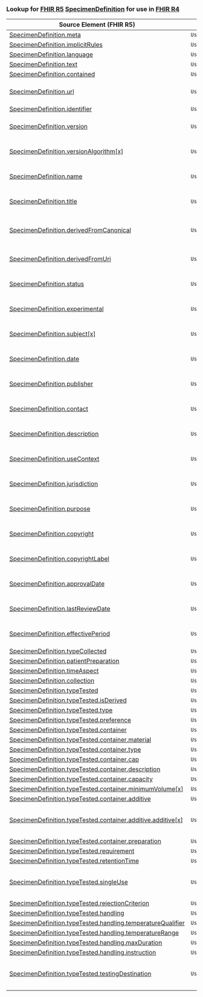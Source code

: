 ### Lookup for [FHIR R5](https://hl7.org/fhir/R5/) [SpecimenDefinition](https://hl7.org/fhir/R5/SpecimenDefinition.html) for use in [FHIR R4](https://hl7.org/fhir/R4/)

| Source Element (FHIR R5) | Usage | Target |
| -------------- | ----- | ------ |
| [SpecimenDefinition.meta](https://hl7.org/fhir/R5/SpecimenDefinition.html#resource) | `UseElementSameName` | [SpecimenDefinition.meta](https://hl7.org/fhir/R4/SpecimenDefinition.html#resource) |
| [SpecimenDefinition.implicitRules](https://hl7.org/fhir/R5/SpecimenDefinition.html#resource) | `UseElementSameName` | [SpecimenDefinition.implicitRules](https://hl7.org/fhir/R4/SpecimenDefinition.html#resource) |
| [SpecimenDefinition.language](https://hl7.org/fhir/R5/SpecimenDefinition.html#resource) | `UseElementSameName` | [SpecimenDefinition.language](https://hl7.org/fhir/R4/SpecimenDefinition.html#resource) |
| [SpecimenDefinition.text](https://hl7.org/fhir/R5/SpecimenDefinition.html#resource) | `UseElementSameName` | [SpecimenDefinition.text](https://hl7.org/fhir/R4/SpecimenDefinition.html#resource) |
| [SpecimenDefinition.contained](https://hl7.org/fhir/R5/SpecimenDefinition.html#resource) | `UseElementSameName` | [SpecimenDefinition.contained](https://hl7.org/fhir/R4/SpecimenDefinition.html#resource) |
| [SpecimenDefinition.url](https://hl7.org/fhir/R5/SpecimenDefinition.html#resource) | `UseExtension` | [http://hl7.org/fhir/5.0/StructureDefinition/extension-SpecimenDefinition.url](StructureDefinition-ext-R5-SpecimenDefinition.url.html) |
| [SpecimenDefinition.identifier](https://hl7.org/fhir/R5/SpecimenDefinition.html#resource) | `UseElementSameName` | [SpecimenDefinition.identifier](https://hl7.org/fhir/R4/SpecimenDefinition.html#resource) |
| [SpecimenDefinition.version](https://hl7.org/fhir/R5/SpecimenDefinition.html#resource) | `UseExtension` | [http://hl7.org/fhir/5.0/StructureDefinition/extension-SpecimenDefinition.version](StructureDefinition-ext-R5-SpecimenDefinition.version.html) |
| [SpecimenDefinition.versionAlgorithm[x]](https://hl7.org/fhir/R5/SpecimenDefinition.html#resource) | `UseExtension` | [http://hl7.org/fhir/5.0/StructureDefinition/extension-SpecimenDefinition.versionAlgorithm](StructureDefinition-ext-R5-SpecimenDefinition.versionAlgorithm.html) |
| [SpecimenDefinition.name](https://hl7.org/fhir/R5/SpecimenDefinition.html#resource) | `UseExtension` | [http://hl7.org/fhir/5.0/StructureDefinition/extension-SpecimenDefinition.name](StructureDefinition-ext-R5-SpecimenDefinition.name.html) |
| [SpecimenDefinition.title](https://hl7.org/fhir/R5/SpecimenDefinition.html#resource) | `UseExtension` | [http://hl7.org/fhir/5.0/StructureDefinition/extension-SpecimenDefinition.title](StructureDefinition-ext-R5-SpecimenDefinition.title.html) |
| [SpecimenDefinition.derivedFromCanonical](https://hl7.org/fhir/R5/SpecimenDefinition.html#resource) | `UseExtension` | [http://hl7.org/fhir/5.0/StructureDefinition/extension-SpecimenDefinition.derivedFromCanonical](StructureDefinition-ext-R5-SpecimenDefinition.derivedFromCanonical.html) |
| [SpecimenDefinition.derivedFromUri](https://hl7.org/fhir/R5/SpecimenDefinition.html#resource) | `UseExtension` | [http://hl7.org/fhir/5.0/StructureDefinition/extension-SpecimenDefinition.derivedFromUri](StructureDefinition-ext-R5-SpecimenDefinition.derivedFromUri.html) |
| [SpecimenDefinition.status](https://hl7.org/fhir/R5/SpecimenDefinition.html#resource) | `UseExtension` | [http://hl7.org/fhir/5.0/StructureDefinition/extension-SpecimenDefinition.status](StructureDefinition-ext-R5-SpecimenDefinition.status.html) |
| [SpecimenDefinition.experimental](https://hl7.org/fhir/R5/SpecimenDefinition.html#resource) | `UseExtension` | [http://hl7.org/fhir/5.0/StructureDefinition/extension-SpecimenDefinition.experimental](StructureDefinition-ext-R5-SpecimenDefinition.experimental.html) |
| [SpecimenDefinition.subject[x]](https://hl7.org/fhir/R5/SpecimenDefinition.html#resource) | `UseExtension` | [http://hl7.org/fhir/5.0/StructureDefinition/extension-SpecimenDefinition.subject](StructureDefinition-ext-R5-SpecimenDefinition.subject.html) |
| [SpecimenDefinition.date](https://hl7.org/fhir/R5/SpecimenDefinition.html#resource) | `UseExtension` | [http://hl7.org/fhir/5.0/StructureDefinition/extension-SpecimenDefinition.date](StructureDefinition-ext-R5-SpecimenDefinition.date.html) |
| [SpecimenDefinition.publisher](https://hl7.org/fhir/R5/SpecimenDefinition.html#resource) | `UseExtension` | [http://hl7.org/fhir/5.0/StructureDefinition/extension-SpecimenDefinition.publisher](StructureDefinition-ext-R5-SpecimenDefinition.publisher.html) |
| [SpecimenDefinition.contact](https://hl7.org/fhir/R5/SpecimenDefinition.html#resource) | `UseExtension` | [http://hl7.org/fhir/5.0/StructureDefinition/extension-SpecimenDefinition.contact](StructureDefinition-ext-R5-SpecimenDefinition.contact.html) |
| [SpecimenDefinition.description](https://hl7.org/fhir/R5/SpecimenDefinition.html#resource) | `UseExtension` | [http://hl7.org/fhir/5.0/StructureDefinition/extension-SpecimenDefinition.description](StructureDefinition-ext-R5-SpecimenDefinition.description.html) |
| [SpecimenDefinition.useContext](https://hl7.org/fhir/R5/SpecimenDefinition.html#resource) | `UseExtension` | [http://hl7.org/fhir/5.0/StructureDefinition/extension-SpecimenDefinition.useContext](StructureDefinition-ext-R5-SpecimenDefinition.useContext.html) |
| [SpecimenDefinition.jurisdiction](https://hl7.org/fhir/R5/SpecimenDefinition.html#resource) | `UseExtension` | [http://hl7.org/fhir/5.0/StructureDefinition/extension-SpecimenDefinition.jurisdiction](StructureDefinition-ext-R5-SpecimenDefinition.jurisdiction.html) |
| [SpecimenDefinition.purpose](https://hl7.org/fhir/R5/SpecimenDefinition.html#resource) | `UseExtension` | [http://hl7.org/fhir/5.0/StructureDefinition/extension-SpecimenDefinition.purpose](StructureDefinition-ext-R5-SpecimenDefinition.purpose.html) |
| [SpecimenDefinition.copyright](https://hl7.org/fhir/R5/SpecimenDefinition.html#resource) | `UseExtension` | [http://hl7.org/fhir/5.0/StructureDefinition/extension-SpecimenDefinition.copyright](StructureDefinition-ext-R5-SpecimenDefinition.copyright.html) |
| [SpecimenDefinition.copyrightLabel](https://hl7.org/fhir/R5/SpecimenDefinition.html#resource) | `UseExtension` | [http://hl7.org/fhir/5.0/StructureDefinition/extension-SpecimenDefinition.copyrightLabel](StructureDefinition-ext-R5-SpecimenDefinition.copyrightLabel.html) |
| [SpecimenDefinition.approvalDate](https://hl7.org/fhir/R5/SpecimenDefinition.html#resource) | `UseExtension` | [http://hl7.org/fhir/5.0/StructureDefinition/extension-SpecimenDefinition.approvalDate](StructureDefinition-ext-R5-SpecimenDefinition.approvalDate.html) |
| [SpecimenDefinition.lastReviewDate](https://hl7.org/fhir/R5/SpecimenDefinition.html#resource) | `UseExtension` | [http://hl7.org/fhir/5.0/StructureDefinition/extension-SpecimenDefinition.lastReviewDate](StructureDefinition-ext-R5-SpecimenDefinition.lastReviewDate.html) |
| [SpecimenDefinition.effectivePeriod](https://hl7.org/fhir/R5/SpecimenDefinition.html#resource) | `UseExtension` | [http://hl7.org/fhir/5.0/StructureDefinition/extension-SpecimenDefinition.effectivePeriod](StructureDefinition-ext-R5-SpecimenDefinition.effectivePeriod.html) |
| [SpecimenDefinition.typeCollected](https://hl7.org/fhir/R5/SpecimenDefinition.html#resource) | `UseElementSameName` | [SpecimenDefinition.typeCollected](https://hl7.org/fhir/R4/SpecimenDefinition.html#resource) |
| [SpecimenDefinition.patientPreparation](https://hl7.org/fhir/R5/SpecimenDefinition.html#resource) | `UseElementSameName` | [SpecimenDefinition.patientPreparation](https://hl7.org/fhir/R4/SpecimenDefinition.html#resource) |
| [SpecimenDefinition.timeAspect](https://hl7.org/fhir/R5/SpecimenDefinition.html#resource) | `UseElementSameName` | [SpecimenDefinition.timeAspect](https://hl7.org/fhir/R4/SpecimenDefinition.html#resource) |
| [SpecimenDefinition.collection](https://hl7.org/fhir/R5/SpecimenDefinition.html#resource) | `UseElementSameName` | [SpecimenDefinition.collection](https://hl7.org/fhir/R4/SpecimenDefinition.html#resource) |
| [SpecimenDefinition.typeTested](https://hl7.org/fhir/R5/SpecimenDefinition.html#resource) | `UseElementSameName` | [SpecimenDefinition.typeTested](https://hl7.org/fhir/R4/SpecimenDefinition.html#resource) |
| [SpecimenDefinition.typeTested.isDerived](https://hl7.org/fhir/R5/SpecimenDefinition.html#resource) | `UseElementSameName` | [SpecimenDefinition.typeTested.isDerived](https://hl7.org/fhir/R4/SpecimenDefinition.html#resource) |
| [SpecimenDefinition.typeTested.type](https://hl7.org/fhir/R5/SpecimenDefinition.html#resource) | `UseElementSameName` | [SpecimenDefinition.typeTested.type](https://hl7.org/fhir/R4/SpecimenDefinition.html#resource) |
| [SpecimenDefinition.typeTested.preference](https://hl7.org/fhir/R5/SpecimenDefinition.html#resource) | `UseElementSameName` | [SpecimenDefinition.typeTested.preference](https://hl7.org/fhir/R4/SpecimenDefinition.html#resource) |
| [SpecimenDefinition.typeTested.container](https://hl7.org/fhir/R5/SpecimenDefinition.html#resource) | `UseElementSameName` | [SpecimenDefinition.typeTested.container](https://hl7.org/fhir/R4/SpecimenDefinition.html#resource) |
| [SpecimenDefinition.typeTested.container.material](https://hl7.org/fhir/R5/SpecimenDefinition.html#resource) | `UseElementSameName` | [SpecimenDefinition.typeTested.container.material](https://hl7.org/fhir/R4/SpecimenDefinition.html#resource) |
| [SpecimenDefinition.typeTested.container.type](https://hl7.org/fhir/R5/SpecimenDefinition.html#resource) | `UseElementSameName` | [SpecimenDefinition.typeTested.container.type](https://hl7.org/fhir/R4/SpecimenDefinition.html#resource) |
| [SpecimenDefinition.typeTested.container.cap](https://hl7.org/fhir/R5/SpecimenDefinition.html#resource) | `UseElementSameName` | [SpecimenDefinition.typeTested.container.cap](https://hl7.org/fhir/R4/SpecimenDefinition.html#resource) |
| [SpecimenDefinition.typeTested.container.description](https://hl7.org/fhir/R5/SpecimenDefinition.html#resource) | `UseElementSameName` | [SpecimenDefinition.typeTested.container.description](https://hl7.org/fhir/R4/SpecimenDefinition.html#resource) |
| [SpecimenDefinition.typeTested.container.capacity](https://hl7.org/fhir/R5/SpecimenDefinition.html#resource) | `UseElementSameName` | [SpecimenDefinition.typeTested.container.capacity](https://hl7.org/fhir/R4/SpecimenDefinition.html#resource) |
| [SpecimenDefinition.typeTested.container.minimumVolume[x]](https://hl7.org/fhir/R5/SpecimenDefinition.html#resource) | `UseElementSameName` | [SpecimenDefinition.typeTested.container.minimumVolume[x]](https://hl7.org/fhir/R4/SpecimenDefinition.html#resource) |
| [SpecimenDefinition.typeTested.container.additive](https://hl7.org/fhir/R5/SpecimenDefinition.html#resource) | `UseElementSameName` | [SpecimenDefinition.typeTested.container.additive](https://hl7.org/fhir/R4/SpecimenDefinition.html#resource) |
| [SpecimenDefinition.typeTested.container.additive.additive[x]](https://hl7.org/fhir/R5/SpecimenDefinition.html#resource) | `UseExtension` | [http://hl7.org/fhir/5.0/StructureDefinition/extension-SpecimenDefinition.typeTested.container.additive.additive](StructureDefinition-ext-R5-SpecimenDefinition.ty.co.ad.additive.html) |
| [SpecimenDefinition.typeTested.container.preparation](https://hl7.org/fhir/R5/SpecimenDefinition.html#resource) | `UseElementSameName` | [SpecimenDefinition.typeTested.container.preparation](https://hl7.org/fhir/R4/SpecimenDefinition.html#resource) |
| [SpecimenDefinition.typeTested.requirement](https://hl7.org/fhir/R5/SpecimenDefinition.html#resource) | `UseElementSameName` | [SpecimenDefinition.typeTested.requirement](https://hl7.org/fhir/R4/SpecimenDefinition.html#resource) |
| [SpecimenDefinition.typeTested.retentionTime](https://hl7.org/fhir/R5/SpecimenDefinition.html#resource) | `UseElementSameName` | [SpecimenDefinition.typeTested.retentionTime](https://hl7.org/fhir/R4/SpecimenDefinition.html#resource) |
| [SpecimenDefinition.typeTested.singleUse](https://hl7.org/fhir/R5/SpecimenDefinition.html#resource) | `UseExtension` | [http://hl7.org/fhir/5.0/StructureDefinition/extension-SpecimenDefinition.typeTested.singleUse](StructureDefinition-ext-R5-SpecimenDefinition.ty.singleUse.html) |
| [SpecimenDefinition.typeTested.rejectionCriterion](https://hl7.org/fhir/R5/SpecimenDefinition.html#resource) | `UseElementSameName` | [SpecimenDefinition.typeTested.rejectionCriterion](https://hl7.org/fhir/R4/SpecimenDefinition.html#resource) |
| [SpecimenDefinition.typeTested.handling](https://hl7.org/fhir/R5/SpecimenDefinition.html#resource) | `UseElementSameName` | [SpecimenDefinition.typeTested.handling](https://hl7.org/fhir/R4/SpecimenDefinition.html#resource) |
| [SpecimenDefinition.typeTested.handling.temperatureQualifier](https://hl7.org/fhir/R5/SpecimenDefinition.html#resource) | `UseElementSameName` | [SpecimenDefinition.typeTested.handling.temperatureQualifier](https://hl7.org/fhir/R4/SpecimenDefinition.html#resource) |
| [SpecimenDefinition.typeTested.handling.temperatureRange](https://hl7.org/fhir/R5/SpecimenDefinition.html#resource) | `UseElementSameName` | [SpecimenDefinition.typeTested.handling.temperatureRange](https://hl7.org/fhir/R4/SpecimenDefinition.html#resource) |
| [SpecimenDefinition.typeTested.handling.maxDuration](https://hl7.org/fhir/R5/SpecimenDefinition.html#resource) | `UseElementSameName` | [SpecimenDefinition.typeTested.handling.maxDuration](https://hl7.org/fhir/R4/SpecimenDefinition.html#resource) |
| [SpecimenDefinition.typeTested.handling.instruction](https://hl7.org/fhir/R5/SpecimenDefinition.html#resource) | `UseElementSameName` | [SpecimenDefinition.typeTested.handling.instruction](https://hl7.org/fhir/R4/SpecimenDefinition.html#resource) |
| [SpecimenDefinition.typeTested.testingDestination](https://hl7.org/fhir/R5/SpecimenDefinition.html#resource) | `UseExtension` | [http://hl7.org/fhir/5.0/StructureDefinition/extension-SpecimenDefinition.typeTested.testingDestination](StructureDefinition-ext-R5-SpecimenDefinition.ty.testingDestination.html) |

